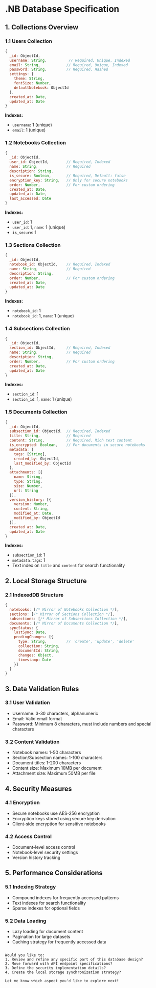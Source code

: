 # .NB Database Specification

## 1. Collections Overview

### 1.1 Users Collection
```javascript
{
  _id: ObjectId,
  username: String,          // Required, Unique, Indexed
  email: String,            // Required, Unique, Indexed
  password: String,         // Required, Hashed
  settings: {
    theme: String,
    fontSize: Number,
    defaultNotebook: ObjectId
  },
  created_at: Date,
  updated_at: Date
}
```
**Indexes:**
- `username`: 1 (unique)
- `email`: 1 (unique)

### 1.2 Notebooks Collection
```javascript
{
  _id: ObjectId,
  user_id: ObjectId,        // Required, Indexed
  name: String,             // Required
  description: String,
  is_secure: Boolean,       // Required, Default: false
  encryption_key: String,   // Only for secure notebooks
  order: Number,            // For custom ordering
  created_at: Date,
  updated_at: Date,
  last_accessed: Date
}
```
**Indexes:**
- `user_id`: 1
- `user_id`: 1, `name`: 1 (unique)
- `is_secure`: 1

### 1.3 Sections Collection
```javascript
{
  _id: ObjectId,
  notebook_id: ObjectId,    // Required, Indexed
  name: String,             // Required
  description: String,
  order: Number,            // For custom ordering
  created_at: Date,
  updated_at: Date
}
```
**Indexes:**
- `notebook_id`: 1
- `notebook_id`: 1, `name`: 1 (unique)

### 1.4 Subsections Collection
```javascript
{
  _id: ObjectId,
  section_id: ObjectId,     // Required, Indexed
  name: String,             // Required
  description: String,
  order: Number,            // For custom ordering
  created_at: Date,
  updated_at: Date
}
```
**Indexes:**
- `section_id`: 1
- `section_id`: 1, `name`: 1 (unique)

### 1.5 Documents Collection
```javascript
{
  _id: ObjectId,
  subsection_id: ObjectId,  // Required, Indexed
  title: String,            // Required
  content: String,          // Required, Rich text content
  is_encrypted: Boolean,    // For documents in secure notebooks
  metadata: {
    tags: [String],
    created_by: ObjectId,
    last_modified_by: ObjectId
  },
  attachments: [{
    name: String,
    type: String,
    size: Number,
    url: String
  }],
  version_history: [{
    version: Number,
    content: String,
    modified_at: Date,
    modified_by: ObjectId
  }],
  created_at: Date,
  updated_at: Date
}
```
**Indexes:**
- `subsection_id`: 1
- `metadata.tags`: 1
- Text index on `title` and `content` for search functionality

## 2. Local Storage Structure

### 2.1 IndexedDB Structure
```javascript
{
  notebooks: [/* Mirror of Notebooks Collection */],
  sections: [/* Mirror of Sections Collection */],
  subsections: [/* Mirror of Subsections Collection */],
  documents: [/* Mirror of Documents Collection */],
  syncStatus: {
    lastSync: Date,
    pendingChanges: [{
      type: String,         // 'create', 'update', 'delete'
      collection: String,
      documentId: String,
      changes: Object,
      timestamp: Date
    }]
  }
}
```

## 3. Data Validation Rules

### 3.1 User Validation
- Username: 3-30 characters, alphanumeric
- Email: Valid email format
- Password: Minimum 8 characters, must include numbers and special characters

### 3.2 Content Validation
- Notebook names: 1-50 characters
- Section/Subsection names: 1-100 characters
- Document titles: 1-200 characters
- Content size: Maximum 10MB per document
- Attachment size: Maximum 50MB per file

## 4. Security Measures

### 4.1 Encryption
- Secure notebooks use AES-256 encryption
- Encryption keys stored using secure key derivation
- Client-side encryption for sensitive notebooks

### 4.2 Access Control
- Document-level access control
- Notebook-level security settings
- Version history tracking

## 5. Performance Considerations

### 5.1 Indexing Strategy
- Compound indexes for frequently accessed patterns
- Text indexes for search functionality
- Sparse indexes for optional fields

### 5.2 Data Loading
- Lazy loading for document content
- Pagination for large datasets
- Caching strategy for frequently accessed data
```

Would you like to:
1. Review and refine any specific part of this database design?
2. Move forward with API endpoint specifications?
3. Define the security implementation details?
4. Create the local storage synchronization strategy?

Let me know which aspect you'd like to explore next!